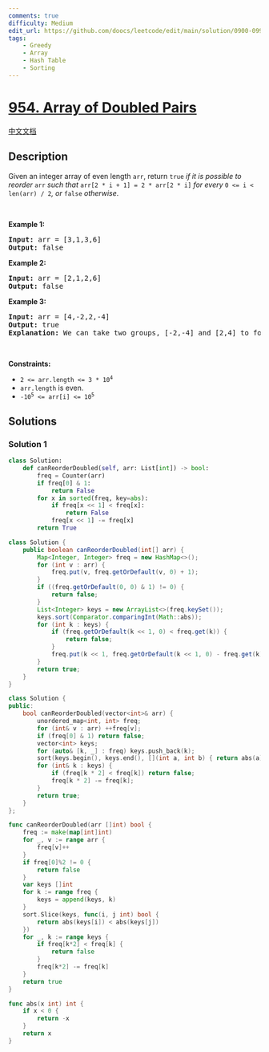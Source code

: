 ```yaml
---
comments: true
difficulty: Medium
edit_url: https://github.com/doocs/leetcode/edit/main/solution/0900-0999/0954.Array%20of%20Doubled%20Pairs/README_EN.md
tags:
    - Greedy
    - Array
    - Hash Table
    - Sorting
---
```


<!-- problem:start -->

# [954. Array of Doubled Pairs](https://leetcode.com/problems/array-of-doubled-pairs)

[中文文档](/solution/0900-0999/0954.Array%20of%20Doubled%20Pairs/README.md)

## Description

<p>Given an integer array of even length <code>arr</code>, return <code>true</code><em> if it is possible to reorder </em><code>arr</code><em> such that </em><code>arr[2 * i + 1] = 2 * arr[2 * i]</code><em> for every </em><code>0 &lt;= i &lt; len(arr) / 2</code><em>, or </em><code>false</code><em> otherwise</em>.</p>

<p>&nbsp;</p>
<p><strong class="example">Example 1:</strong></p>

<pre>
<strong>Input:</strong> arr = [3,1,3,6]
<strong>Output:</strong> false
</pre>

<p><strong class="example">Example 2:</strong></p>

<pre>
<strong>Input:</strong> arr = [2,1,2,6]
<strong>Output:</strong> false
</pre>

<p><strong class="example">Example 3:</strong></p>

<pre>
<strong>Input:</strong> arr = [4,-2,2,-4]
<strong>Output:</strong> true
<strong>Explanation:</strong> We can take two groups, [-2,-4] and [2,4] to form [-2,-4,2,4] or [2,4,-2,-4].
</pre>

<p>&nbsp;</p>
<p><strong>Constraints:</strong></p>

<ul>
	<li><code>2 &lt;= arr.length &lt;= 3 * 10<sup>4</sup></code></li>
	<li><code>arr.length</code> is even.</li>
	<li><code>-10<sup>5</sup> &lt;= arr[i] &lt;= 10<sup>5</sup></code></li>
</ul>

## Solutions

<!-- solution:start -->

### Solution 1

<!-- tabs:start -->

```python
class Solution:
    def canReorderDoubled(self, arr: List[int]) -> bool:
        freq = Counter(arr)
        if freq[0] & 1:
            return False
        for x in sorted(freq, key=abs):
            if freq[x << 1] < freq[x]:
                return False
            freq[x << 1] -= freq[x]
        return True
```

```java
class Solution {
    public boolean canReorderDoubled(int[] arr) {
        Map<Integer, Integer> freq = new HashMap<>();
        for (int v : arr) {
            freq.put(v, freq.getOrDefault(v, 0) + 1);
        }
        if ((freq.getOrDefault(0, 0) & 1) != 0) {
            return false;
        }
        List<Integer> keys = new ArrayList<>(freq.keySet());
        keys.sort(Comparator.comparingInt(Math::abs));
        for (int k : keys) {
            if (freq.getOrDefault(k << 1, 0) < freq.get(k)) {
                return false;
            }
            freq.put(k << 1, freq.getOrDefault(k << 1, 0) - freq.get(k));
        }
        return true;
    }
}
```

```cpp
class Solution {
public:
    bool canReorderDoubled(vector<int>& arr) {
        unordered_map<int, int> freq;
        for (int& v : arr) ++freq[v];
        if (freq[0] & 1) return false;
        vector<int> keys;
        for (auto& [k, _] : freq) keys.push_back(k);
        sort(keys.begin(), keys.end(), [](int a, int b) { return abs(a) < abs(b); });
        for (int& k : keys) {
            if (freq[k * 2] < freq[k]) return false;
            freq[k * 2] -= freq[k];
        }
        return true;
    }
};
```

```go
func canReorderDoubled(arr []int) bool {
	freq := make(map[int]int)
	for _, v := range arr {
		freq[v]++
	}
	if freq[0]%2 != 0 {
		return false
	}
	var keys []int
	for k := range freq {
		keys = append(keys, k)
	}
	sort.Slice(keys, func(i, j int) bool {
		return abs(keys[i]) < abs(keys[j])
	})
	for _, k := range keys {
		if freq[k*2] < freq[k] {
			return false
		}
		freq[k*2] -= freq[k]
	}
	return true
}

func abs(x int) int {
	if x < 0 {
		return -x
	}
	return x
}
```

<!-- tabs:end -->

<!-- solution:end -->

<!-- problem:end -->

